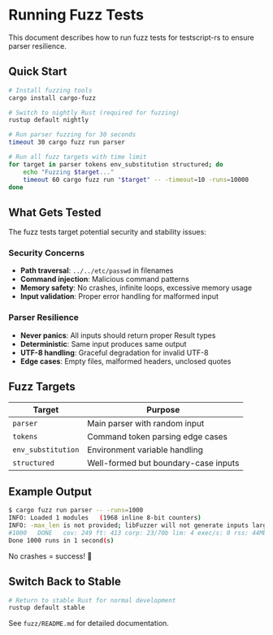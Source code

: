 # Running Fuzz Tests

This document describes how to run fuzz tests for testscript-rs to ensure parser resilience.

## Quick Start

```bash
# Install fuzzing tools
cargo install cargo-fuzz

# Switch to nightly Rust (required for fuzzing)
rustup default nightly

# Run parser fuzzing for 30 seconds
timeout 30 cargo fuzz run parser

# Run all fuzz targets with time limit
for target in parser tokens env_substitution structured; do
    echo "Fuzzing $target..."
    timeout 60 cargo fuzz run "$target" -- -timeout=10 -runs=10000
done
```

## What Gets Tested

The fuzz tests target potential security and stability issues:

### Security Concerns
- **Path traversal**: `../../etc/passwd` in filenames
- **Command injection**: Malicious command patterns  
- **Memory safety**: No crashes, infinite loops, excessive memory usage
- **Input validation**: Proper error handling for malformed input

### Parser Resilience  
- **Never panics**: All inputs should return proper Result types
- **Deterministic**: Same input produces same output
- **UTF-8 handling**: Graceful degradation for invalid UTF-8
- **Edge cases**: Empty files, malformed headers, unclosed quotes

## Fuzz Targets

| Target | Purpose |
|--------|---------|
| `parser` | Main parser with random input |
| `tokens` | Command token parsing edge cases |
| `env_substitution` | Environment variable handling |  
| `structured` | Well-formed but boundary-case inputs |

## Example Output

```bash
$ cargo fuzz run parser -- -runs=1000
INFO: Loaded 1 modules   (1968 inline 8-bit counters)
INFO: -max_len is not provided; libFuzzer will not generate inputs larger than 4096 bytes
#1000	DONE   cov: 249 ft: 413 corp: 23/70b lim: 4 exec/s: 0 rss: 44Mb
Done 1000 runs in 1 second(s)
```

No crashes = success! 🎉

## Switch Back to Stable

```bash
# Return to stable Rust for normal development
rustup default stable
```

See `fuzz/README.md` for detailed documentation.